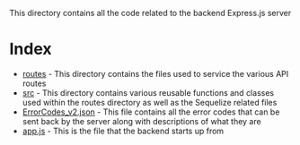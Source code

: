 This directory contains all the code related to the backend Express.js server

# Index
- [routes](https://github.com/mas682/React-Movie-App/tree/master/movie-app-api/routes) - This directory contains the files used to service the various API routes
- [src](https://github.com/mas682/React-Movie-App/tree/master/movie-app-api/src) - This directory contains various reusable functions and classes used within the routes directory as well as the Sequelize related files
- [ErrorCodes_v2.json](https://github.com/mas682/React-Movie-App/blob/master/movie-app-api/ErrorCodes_v2.json) - This file contains all the error codes that can be sent back by the server along with descriptions of what they are
- [app.js](https://github.com/mas682/React-Movie-App/blob/master/movie-app-api/app.js) - This is the file that the backend starts up from
